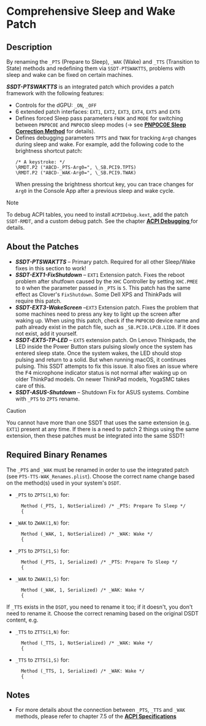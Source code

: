 # Comprehensive Sleep and Wake Patch

## Description
By renaming the `_PTS` (Prepare to Sleep), `_WAK` (Wake) and `_TTS` (Transition to State) methods and redefining them via `SSDT-PTSWAKTTS`, problems with sleep and wake can be fixed on certain machines.

***SSDT-PTSWAKTTS*** is an integrated patch which provides a patch framework with the following features:

  - Controls for the dGPU: `_ON`, `_OFF`
  - 6 extended patch interfaces: `EXT1`, `EXT2`, `EXT3`, `EXT4`, `EXT5` and `EXT6` 
  - Defines forced Sleep pass parameters `FNOK` and `MODE` for switching between `PNP0C0E` and `PNP0C0D` sleep modes (&rarr; see [**PNP0C0E Sleep Correction Method**](https://github.com/5T33Z0/OC-Little-Translated/tree/main/04_Fixing_Sleep_and_Wake_Issues/PNP0C0E_Sleep_Correction_Method) for details).
  - Defines debugging parameters `TPTS` and `TWAK` for tracking `Arg0` changes during sleep and wake. For example, add the following code to the brightness shortcut patch:  
	```asl
	/* A keystroke: */
	\RMDT.P2 ("ABCD-_PTS-Arg0=", \_SB.PCI9.TPTS)
	\RMDT.P2 ("ABCD-_WAK-Arg0=", \_SB.PCI9.TWAK)
	```
	When pressing the brightness shortcut key, you can trace changes for `Arg0` in the Console App after a previous sleep and wake cycle.

> [!NOTE]
>
> To debug ACPI tables, you need to install `ACPIDebug.kext`, add the patch `SSDT-RMDT`, and a custom debug patch. See the chapter [**ACPI Debugging** ](https://github.com/5T33Z0/OC-Little-Translated/tree/main/00_ACPI/ACPI_Debugging) for details.

## About the Patches
- ***SSDT-PTSWAKTTS*** – Primary patch. Required for all other Sleep/Wake fixes in this section to work!
- ***SSDT-EXT1-FixShutdown*** – `EXT1` Extension patch. Fixes the reboot problem after shutfown caused by the `XHC` Controller by setting `XHC.PMEE` to `0` when the parameter passed in `_PTS` is `5`. This patch has the same effect as Clover's `FixShutdown`. Some Dell XPS and ThinkPads will require this patch.
- ***SSDT-EXT3-WakeScreen*** –`EXT3` Extension patch. Fixes the problem that some machines need to press any key to light up the screen after waking up. When using this patch, check if the `PNP0C0D` device name and path already exist in the patch file, such as `_SB.PCI0.LPCB.LID0`. If it does not exist, add it yourself.
- ***SSDT-EXT5-TP-LED*** – `EXT5` extension patch. On Lenovo Thinkpads, the LED inside the Power Button stars pulsing slowly once the system has entered sleep state. Once the system wakes, the LED should stop pulsing and return to a solid. But when running macOS, it continues pulsing. This SSDT attempts to fix this issue. It also fixes an issue where the <kbd>F4</kbd> microphone indicator status is not normal after waking up on older ThinkPad models. On newer ThinkPad models, YogaSMC takes care of this.
- ***SSDT-ASUS-Shutdown*** – Shutdown Fix for ASUS systems. Combine with `_PTS` to `ZPTS` rename.

> [!CAUTION]
>
> You cannot have more than one SSDT that uses the same extension (e.g. `EXT1`) present at any time. If there is a need to patch 2 things using the same extension, then these patches must be integrated into the same SSDT!

## Required Binary Renames

The `_PTS` and `_WAK` must be renamed in order to use the integrated patch (see `PTS-TTS-WAK_Renames.plist`). Choose the correct name change based on the method(s) used in your system's `DSDT`.

- `_PTS` to `ZPTS(1,N)` for:

  ```asl
    Method (_PTS, 1, NotSerialized) /* _PTS: Prepare To Sleep */
    {
  ```

- `_WAK` to `ZWAK(1,N)` for:

  ```asl
    Method (_WAK, 1, NotSerialized) /* _WAK: Wake */
    {
  ```

- `_PTS` to `ZPTS(1,S)` for:

  ```asl
    Method (_PTS, 1, Serialized) /* _PTS: Prepare To Sleep */
    {
  ```

- `_WAK` to `ZWAK(1,S)` for:

  ```asl
    Method (_WAK, 1, Serialized) /* _WAK: Wake */
    {
  ```

If `_TTS` exists in the `DSDT`, you need to rename it too; if it doesn't, you don't need to rename it. Choose the correct renaming based on the original DSDT content, e.g.

- `_TTS` to `ZTTS(1,N)` for:

  ```asl
    Method (_TTS, 1, NotSerialized) /* _WAK: Wake */
    {
  ```

- `_TTS` to `ZTTS(1,S)` for:

  ```asl
    Method (_TTS, 1, Serialized) /* _WAK: Wake */
    {
  ```

## Notes
- For more details about the connection between `_PTS`, `_TTS` and `_WAK` methods, please refer to chapter 7.5 of the [**ACPI Specifications**](https://uefi.org/specsandtesttools)
